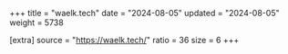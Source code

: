 +++
title = "waelk.tech"
date = "2024-08-05"
updated = "2024-08-05"
weight = 5738

[extra]
source = "https://waelk.tech/"
ratio = 36
size = 6
+++
